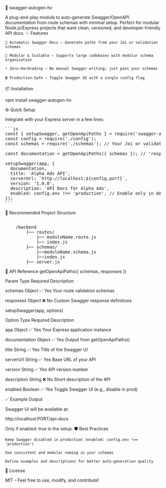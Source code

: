 🚀 swagger-autogen-hv

A plug-and-play module to auto-generate Swagger/OpenAPI documentation from route schemas with minimal setup. Perfect for modular Node.js/Express projects that want clean, versioned, and developer-friendly API docs.
✨ Features

    🔧 Automatic Swagger Docs – Generate paths from your Joi or validation schemas

    🧩 Modular & Scalable – Supports large codebases with modular schema organization

    ⚡ Zero-Hardcoding – No manual Swagger writing; just pass your schemas

    🔒 Production-Safe – Toggle Swagger UI with a single config flag

📦 Installation

npm install swagger-autogen-hv

⚙️ Quick Setup

Integrate with your Express server in a few lines:
<pre>
```js
const { setupSwagger, getOpenApiPaths } = require('swagger-autogen-hv');
const config = require('./config');
const schemas = require('./schemas'); // Your Joi or validation schema files

const documentation = getOpenApiPaths({ schemas }); // 'responses' is optional

setupSwagger(app, { 
  documentation, 
  title: 'Alpha Ads API', 
  serverUrl: `http://localhost:${config.port}`, 
  version: '1.0.0', 
  description: 'API Docs for Alpha Ads', 
  enabled: config.env !== 'production', // Enable only in dev or staging 
});
```
</pre>

📁 Recommended Project Structure
<pre> 
    /backend 
        ├── routes/ 
            ├── moduleName.route.js
            ├── index.js
        ├── schemas/ 
            ├──moduleName.schema.js
            ├──index.js
        ├── server.js 
</pre>

📘 API Reference
getOpenApiPaths({ schemas, responses })

Param	Type	Required	Description 

schemas	Object	✅ Yes	Your route validation schemas

responses	Object	❌ No	Custom Swagger response definitions

setupSwagger(app, options)

Option	Type	Required	Description

app	Object	✅ Yes	Your Express application instance

documentation	Object	✅ Yes	Output from getOpenApiPaths()

title	String	✅ Yes	Title of the Swagger UI

serverUrl	String	✅ Yes	Base URL of your API

version	String	✅ Yes	API version number

description	String	❌ No	Short description of the API

enabled	Boolean	✅ Yes	Toggle Swagger UI (e.g., disable in prod)

✅ Example Output

Swagger UI will be available at:

http://localhost:PORT/api-docs

Only if enabled: true in the setup.
🛡️ Best Practices

    Keep Swagger disabled in production (enabled: config.env !== 'production')

    Use consistent and modular naming in your schemas

    Define examples and descriptions for better auto-generation quality

🪪 License

MIT – Feel free to use, modify, and contribute!
